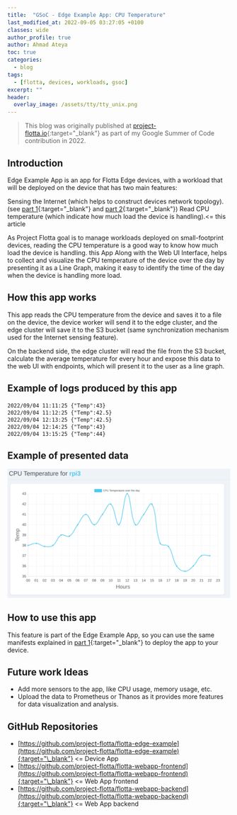 ```yaml
---
title:  "GSoC - Edge Example App: CPU Temperature"
last_modified_at: 2022-09-05 03:27:05 +0100
classes: wide
author_profile: true
author: Ahmad Ateya
toc: true
categories:
  - blog
tags:
  - [flotta, devices, workloads, gsoc]
excerpt: ""
header:
  overlay_image: /assets/tty/tty_unix.png
---
```

> This blog was originally published at [project-flotta.io](https://project-flotta.io/flotta/2022/09/05/edge-example-app-cpu-temp.html){:target="\_blank"} as part of my Google Summer of Code contribution in 2022.

## Introduction

Edge Example App is an app for Flotta Edge devices, with a workload that will be deployed on the device that has two main features:

Sensing the Internet (which helps to construct devices network topology). (see [part 1](https://project-flotta.io/flotta/2022/09/04/edge-example-app-sense-the-internet-part-1.html){:target="\_blank"} and [part 2](https://project-flotta.io/flotta/2022/09/05/edge-example-app-sense-the-internet-part-2.html){:target="\_blank"})
Read CPU temperature (which indicate how much load the device is handling).<= this article

As Project Flotta goal is to manage workloads deployed on small-footprint devices, reading the CPU temperature is a good way to know how much load the device is handling. this App Along with the Web UI Interface, helps to collect and visualize the CPU temperature of the device over the day by presenting it as a Line Graph, making it easy to identify the time of the day when the device is handling more load.


## How this app works

This app reads the CPU temperature from the device and saves it to a file on the device, the device worker will send it to the edge cluster, and the edge cluster will save it to the S3 bucket (same synchronization mechanism used for the Internet sensing feature).

On the backend side, the edge cluster will read the file from the S3 bucket, calculate the average temperature for every hour and expose this data to the web UI with endpoints, which will present it to the user as a line graph.

## Example of logs produced by this app
```log
2022/09/04 11:11:25 {"Temp":43}
2022/09/04 11:12:25 {"Temp":42.5}
2022/09/04 12:13:25 {"Temp":42.5}
2022/09/04 12:14:25 {"Temp":43}
2022/09/04 13:15:25 {"Temp":44}
```

## Example of presented data
<img src="/assets/images/cpu-temp-graph.png" alt="CPU line graph" width="800"/>

## How to use this app

This feature is part of the Edge Example App, so you can use the same manifests explained in [part 1](https://project-flotta.io/flotta/2022/09/04/edge-example-app-sense-the-internet-part-1.html){:target="\_blank"} to deploy the app to your device.

## Future work Ideas
- Add more sensors to the app, like CPU usage, memory usage, etc.
- Upload the data to Prometheus or Thanos as it provides more features for data visualization and analysis.

## GitHub Repositories
- [https://github.com/project-flotta/flotta-edge-example](https://github.com/project-flotta/flotta-edge-example){:target="\_blank"} <= Device App
- [https://github.com/project-flotta/flotta-webapp-frontend](https://github.com/project-flotta/flotta-webapp-frontend){:target="\_blank"} <= Web App frontend
- [https://github.com/project-flotta/flotta-webapp-backend](https://github.com/project-flotta/flotta-webapp-backend){:target="\_blank"} <= Web App backend